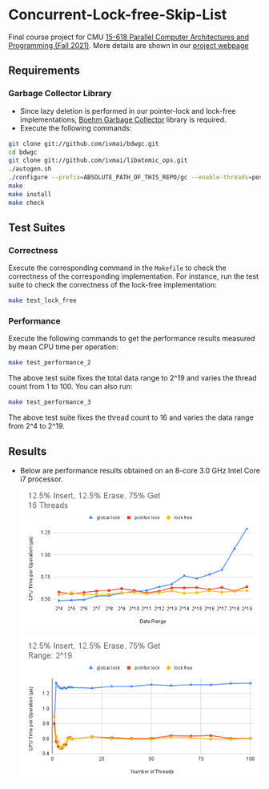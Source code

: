 # Concurrent-Lock-free-Skip-List
Final course project for CMU [15-618 Parallel Computer Architectures and Programming (Fall 2021)](http://www.cs.cmu.edu/afs/cs/academic/class/15418-f21/www/). More details are shown in our [project webpage](https://lizidong2015.wixsite.com/15618)
## Requirements
### Garbage Collector Library
- Since lazy deletion is performed in our pointer-lock and lock-free implementations, [Boehm Garbage Collector](https://hboehm.info/gc/) library is required.
- Execute the following commands:
```bash
git clone git://github.com/ivmai/bdwgc.git
cd bdwgc
git clone git://github.com/ivmai/libatomic_ops.git
./autogen.sh
./configure --prefix=ABSOLUTE_PATH_OF_THIS_REPO/gc --enable-threads=posix --enable-thread-local-alloc --enable-parallel-mark --enable-cplusplus
make
make install
make check
```

## Test Suites
### Correctness
Execute the corresponding command in the ```Makefile``` to check the correctness of the corresponding implementation. For instance, run the test suite to check the correctness of the lock-free implementation:
```bash
make test_lock_free
```
### Performance
Execute the following commands to get the performance results measured by mean CPU time per operation:
```bash
make test_performance_2
```
The above test suite fixes the total data range to 2^19 and varies the thread count from 1 to 100. You can also run:
```bash
make test_performance_3
```
The above test suite fixes the thread count to 16 and varies the data range from 2^4 to 2^19.

## Results
- Below are performance results obtained on an 8-core 3.0 GHz Intel Core i7 processor.
![](./images/contention16.png)
![](./images/sc19.png)

